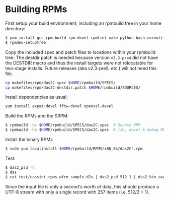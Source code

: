 # Building RPMs

First setup your build environment, including an rpmbuild tree in your home 
directory:
```bash
$ yum install gcc rpm-build rpm-devel rpmlint make python bash coreutils diffutils patch rpmdevtools
$ rpmdev-setuptree
```

Copy the included spec and patch files to locations within your rpmbuild tree.  The
destdir patch is needed because version `v2.3-pre4` did not have the DESTDIR macro
and thus the install targets were not relocatable for two-stage installs.  Future releases (aka v2.3-pre5, etc.) will not need this file.
```bash
cp makefiles/rpm/das2C.spec $HOME/rpmbuild/SPECS/
cp makefiles/rpm/das2C-destdir.patch $HOME/rpmbuild/SOURCES/
```

Install dependencies as usual:
```bash
yum install expat-devel fftw-devel openssl-devel
```

Build the RPMs and the SRPM:
```bash
$ rpmbuild -bs $HOME/rpmbuild/SPECS/das2C.spec  # Source RPM
$ rpmbuild -bb $HOME/rpmbuild/SPECS/das2C.spec  # lib, devel & debug RPMs
```

Install the binary RPMs
```bash
$ sudo yum localinstall $HOME/rpmbuild/RPMS/x86_64/das2C*.rpm
```

Test:
```bash
$ das2_psd -h
$ das
$ cat test/cassini_rpws_wfrm_sample.d2s | das2_psd 512 1 | das2_bin_avgsec 1 | das2_ascii -s 3 -r 3
```
Since the input file is only a second's worth of data, this should produce a 
UTF-8 stream with only a single record with 257 items (i.e. 512/2 + 1).
